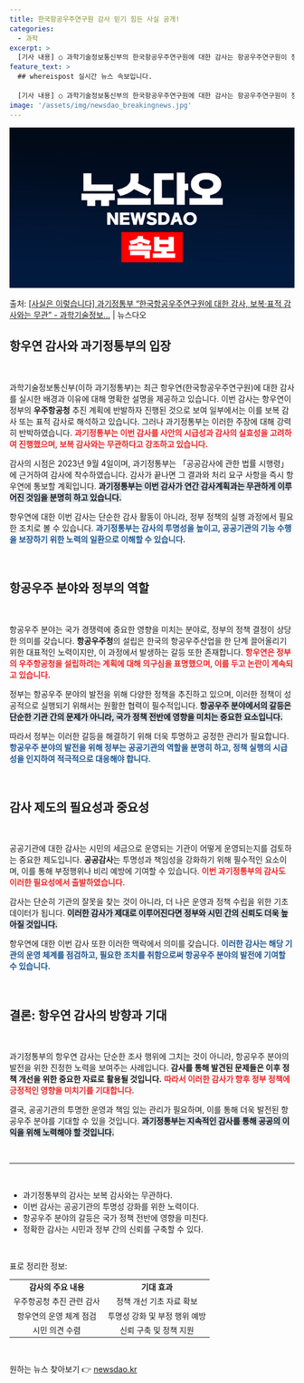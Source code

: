 ```yaml
---
title: 한국항공우주연구원 감사 믿기 힘든 사실 공개!
categories:
  - 과학
excerpt: >
  [기사 내용] ○ 과학기술정보통신부의 한국항공우주연구원에 대한 감사는 항공우주연구원이 정부의 우주항공청 추진…
feature_text: >
  ## whereispost 실시간 뉴스 속보입니다.

  [기사 내용] ○ 과학기술정보통신부의 한국항공우주연구원에 대한 감사는 항공우주연구원이 정부의 우주항공청 추진…
image: '/assets/img/newsdao_breakingnews.jpg'
---
```


![뉴스다오 속보](/assets/img/newsdao_breakingnews.jpg)

<p>출처: <a href="https://newsdao.kr/2156" rel="dofollow">[사실은 이렇습니다] 과기정통부 “한국항공우주연구원에 대한 감사, 보복·표적 감사와는 무관” - 과학기술정보…</a> | 뉴스다오</p>

<h2 data-ke-size="size26">항우연 감사와 과기정통부의 입장</h2>

<p data-ke-size="size16">&nbsp;</p>

과학기술정보통신부(이하 과기정통부)는 최근 항우연(한국항공우주연구원)에 대한 감사를 실시한 배경과 이유에 대해 명확한 설명을 제공하고 있습니다. 이번 감사는 항우연이 정부의 <b>우주항공청</b> 추진 계획에 반발하자 진행된 것으로 보여 일부에서는 이를 보복 감사 또는 표적 감사로 해석하고 있습니다. 그러나 과기정통부는 이러한 주장에 대해 강력히 반박하였습니다. <b><span style="color: #ee2323;">과기정통부는 이번 감사를 사안의 시급성과 감사의 실효성을 고려하여 진행했으며, 보복 감사와는 무관하다고 강조하고 있습니다.</span></b>

감사의 시점은 2023년 9월 4일이며, 과기정통부는 「공공감사에 관한 법률 시행령」에 근거하여 감사에 착수하였습니다. 감사가 끝나면 그 결과와 처리 요구 사항을 즉시 항우연에 통보할 계획입니다. <b><span style="background-color: #21538527;">과기정통부는 이번 감사가 연간 감사계획과는 무관하게 이루어진 것임을 분명히 하고 있습니다.</span></b> 

항우연에 대한 이번 감사는 단순한 감사 활동이 아니라, 정부 정책의 실행 과정에서 필요한 조치로 볼 수 있습니다. <b><span style="color: #1a5490;">과기정통부는 감사의 투명성을 높이고, 공공기관의 기능 수행을 보장하기 위한 노력의 일환으로 이해할 수 있습니다.</span></b> 

<p data-ke-size="size16">&nbsp;</p>

<h2 data-ke-size="size26">항공우주 분야와 정부의 역할</h2>

<p data-ke-size="size16">&nbsp;</p>

항공우주 분야는 국가 경쟁력에 중요한 영향을 미치는 분야로, 정부의 정책 결정이 상당한 의미를 갖습니다. <b>항공우주청</b>의 설립은 한국의 항공우주산업을 한 단계 끌어올리기 위한 대표적인 노력이지만, 이 과정에서 발생하는 갈등 또한 존재합니다. <b><span style="color: #ee2323;">항우연은 정부의 우주항공청을 설립하려는 계획에 대해 의구심을 표명했으며, 이를 두고 논란이 계속되고 있습니다.</span></b> 

정부는 항공우주 분야의 발전을 위해 다양한 정책을 추진하고 있으며, 이러한 정책이 성공적으로 실행되기 위해서는 원활한 협력이 필수적입니다. <b><span style="background-color: #21538527;">항공우주 분야에서의 갈등은 단순한 기관 간의 문제가 아니라, 국가 정책 전반에 영향을 미치는 중요한 요소입니다.</span></b> 

따라서 정부는 이러한 갈등을 해결하기 위해 더욱 투명하고 공정한 관리가 필요합니다. <b><span style="color: #1a5490;">항공우주 분야의 발전을 위해 정부는 공공기관의 역할을 분명히 하고, 정책 실행의 시급성을 인지하여 적극적으로 대응해야 합니다.</span></b> 

<p data-ke-size="size16">&nbsp;</p>

<h2 data-ke-size="size26">감사 제도의 필요성과 중요성</h2>

<p data-ke-size="size16">&nbsp;</p>

공공기관에 대한 감사는 시민의 세금으로 운영되는 기관이 어떻게 운영되는지를 검토하는 중요한 제도입니다. <b>공공감사</b>는 투명성과 책임성을 강화하기 위해 필수적인 요소이며, 이를 통해 부정행위나 비리 예방에 기여할 수 있습니다. <b><span style="color: #ee2323;">이번 과기정통부의 감사도 이러한 필요성에서 출발하였습니다.</span></b> 

감사는 단순히 기관의 잘못을 찾는 것이 아니라, 더 나은 운영과 정책 수립을 위한 기초 데이터가 됩니다. <b><span style="background-color: #21538527;">이러한 감사가 제대로 이루어진다면 정부와 시민 간의 신뢰도 더욱 높아질 것입니다.</span></b> 

항우연에 대한 이번 감사 또한 이러한 맥락에서 의미를 갖습니다. <b><span style="color: #1a5490;">이러한 감사는 해당 기관의 운영 체계를 점검하고, 필요한 조치를 취함으로써 항공우주 분야의 발전에 기여할 수 있습니다.</span></b> 

<p data-ke-size="size16">&nbsp;</p>

<h2 data-ke-size="size26">결론: 항우연 감사의 방향과 기대</h2>

<p data-ke-size="size16">&nbsp;</p>

과기정통부의 항우연 감사는 단순한 조사 행위에 그치는 것이 아니라, 항공우주 분야의 발전을 위한 진정한 노력을 보여주는 사례입니다. <b>감사를 통해 발견된 문제들은 이후 정책 개선을 위한 중요한 자료로 활용될 것입니다.</b> <b><span style="color: #ee2323;">따라서 이러한 감사가 향후 정부 정책에 긍정적인 영향을 미치기를 기대합니다.</span></b>

결국, 공공기관의 투명한 운영과 책임 있는 관리가 필요하며, 이를 통해 더욱 발전된 항공우주 분야를 기대할 수 있을 것입니다. <b><span style="background-color: #21538527;">과기정통부는 지속적인 감사를 통해 공공의 이익을 위해 노력해야 할 것입니다.</span></b> 

<p data-ke-size="size16">&nbsp;</p>

<hr />

<p data-ke-size="size16">&nbsp;</p>

<ul>
    <li>과기정통부의 감사는 보복 감사와는 무관하다.</li>
    <li>이번 감사는 공공기관의 투명성 강화를 위한 노력이다.</li>
    <li>항공우주 분야의 갈등은 국가 정책 전반에 영향을 미친다.</li>
    <li>정확한 감사는 시민과 정부 간의 신뢰를 구축할 수 있다.</li>
</ul>

<p data-ke-size="size16">&nbsp;</p>

표로 정리한 정보:

<table>
    <tr>
        <td style="text-align: center; height: 17px;"><b>감사의 주요 내용</b></td>
        <td style="text-align: center; height: 17px;"><b>기대 효과</b></td>
    </tr>
    <tr>
        <td style="text-align: center; height: 17px;">우주항공청 추진 관련 감사</td>
        <td style="text-align: center; height: 17px;">정책 개선 기초 자료 확보</td>
    </tr>
    <tr>
        <td style="text-align: center; height: 17px;">항우연의 운영 체계 점검</td>
        <td style="text-align: center; height: 17px;">투명성 강화 및 부정 행위 예방</td>
    </tr>
    <tr>
        <td style="text-align: center; height: 17px;">시민 의견 수렴</td>
        <td style="text-align: center; height: 17px;">신뢰 구축 및 정책 지원</td>
    </tr>
</table>

<p data-ke-size="size16">&nbsp;</p> 

원하는 뉴스 찾아보기 👉 <a href="https://newsdao.kr" rel="dofollow">newsdao.kr</a>


